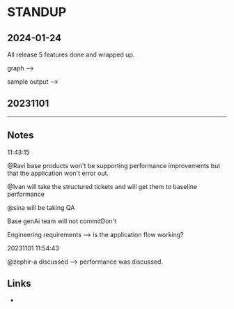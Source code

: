 # STANDUP

## 2024-01-24

All release 5 features done and wrapped up. 

graph --> 

sample output --> 

## 20231101

---
## Notes

11:43:15

@Ravi 
base products won't be supporting performance improvements but that the application won't error out. 

@Ivan will take the structured tickets and will get them to baseline performance

@sina will be taking QA

Base genAi team will not commitDon't

Engineering requirements --> is the application flow working?

20231101
11:54:43

@zephir-a discussed --> performance was discussed.  
## Links
- 